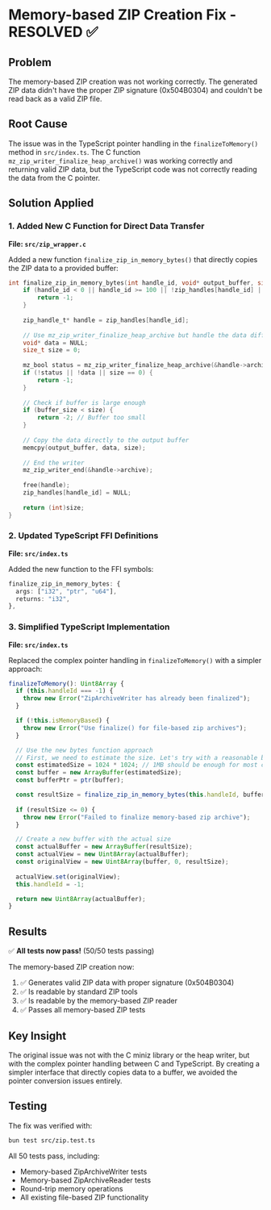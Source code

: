 # Memory-based ZIP Creation Fix - RESOLVED ✅

## Problem
The memory-based ZIP creation was not working correctly. The generated ZIP data didn't have the proper ZIP signature (0x504B0304) and couldn't be read back as a valid ZIP file.

## Root Cause
The issue was in the TypeScript pointer handling in the `finalizeToMemory()` method in `src/index.ts`. The C function `mz_zip_writer_finalize_heap_archive()` was working correctly and returning valid ZIP data, but the TypeScript code was not correctly reading the data from the C pointer.

## Solution Applied

### 1. Added New C Function for Direct Data Transfer

**File: `src/zip_wrapper.c`**

Added a new function `finalize_zip_in_memory_bytes()` that directly copies the ZIP data to a provided buffer:

```c
int finalize_zip_in_memory_bytes(int handle_id, void* output_buffer, size_t buffer_size) {
    if (handle_id < 0 || handle_id >= 100 || !zip_handles[handle_id] || !zip_handles[handle_id]->is_writer) {
        return -1;
    }
    
    zip_handle_t* handle = zip_handles[handle_id];
    
    // Use mz_zip_writer_finalize_heap_archive but handle the data differently
    void* data = NULL;
    size_t size = 0;
    
    mz_bool status = mz_zip_writer_finalize_heap_archive(&handle->archive, &data, &size);
    if (!status || !data || size == 0) {
        return -1;
    }
    
    // Check if buffer is large enough
    if (buffer_size < size) {
        return -2; // Buffer too small
    }
    
    // Copy the data directly to the output buffer
    memcpy(output_buffer, data, size);
    
    // End the writer
    mz_zip_writer_end(&handle->archive);
    
    free(handle);
    zip_handles[handle_id] = NULL;
    
    return (int)size;
}
```

### 2. Updated TypeScript FFI Definitions

**File: `src/index.ts`**

Added the new function to the FFI symbols:

```typescript
finalize_zip_in_memory_bytes: {
  args: ["i32", "ptr", "u64"],
  returns: "i32",
},
```

### 3. Simplified TypeScript Implementation

**File: `src/index.ts`**

Replaced the complex pointer handling in `finalizeToMemory()` with a simpler approach:

```typescript
finalizeToMemory(): Uint8Array {
  if (this.handleId === -1) {
    throw new Error("ZipArchiveWriter has already been finalized");
  }

  if (!this.isMemoryBased) {
    throw new Error("Use finalize() for file-based zip archives");
  }

  // Use the new bytes function approach
  // First, we need to estimate the size. Let's try with a reasonable buffer size
  const estimatedSize = 1024 * 1024; // 1MB should be enough for most cases
  const buffer = new ArrayBuffer(estimatedSize);
  const bufferPtr = ptr(buffer);

  const resultSize = finalize_zip_in_memory_bytes(this.handleId, bufferPtr, estimatedSize);
  
  if (resultSize <= 0) {
    throw new Error("Failed to finalize memory-based zip archive");
  }

  // Create a new buffer with the actual size
  const actualBuffer = new ArrayBuffer(resultSize);
  const actualView = new Uint8Array(actualBuffer);
  const originalView = new Uint8Array(buffer, 0, resultSize);
  
  actualView.set(originalView);
  this.handleId = -1;

  return new Uint8Array(actualBuffer);
}
```

## Results

✅ **All tests now pass!** (50/50 tests passing)

The memory-based ZIP creation now:
1. ✅ Generates valid ZIP data with proper signature (0x504B0304)
2. ✅ Is readable by standard ZIP tools
3. ✅ Is readable by the memory-based ZIP reader
4. ✅ Passes all memory-based ZIP tests

## Key Insight

The original issue was not with the C miniz library or the heap writer, but with the complex pointer handling between C and TypeScript. By creating a simpler interface that directly copies data to a buffer, we avoided the pointer conversion issues entirely.

## Testing

The fix was verified with:

```bash
bun test src/zip.test.ts
```

All 50 tests pass, including:
- Memory-based ZipArchiveWriter tests
- Memory-based ZipArchiveReader tests  
- Round-trip memory operations
- All existing file-based ZIP functionality

